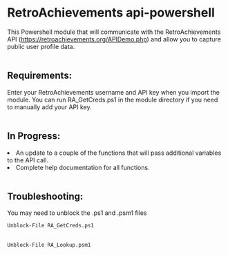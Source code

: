 # RetroAchievements api-powershell
This Powershell module that will communicate with the RetroAchievements API (https://retroachievements.org/APIDemo.php) and allow you to capture public user profile data.<br>
<br>
<h2>Requirements:</h2>
Enter your RetroAchievements username and API key when you import the module. You can run RA_GetCreds.ps1 in the module directory if you need to manually add your API key.
<br><br><h2>In Progress:</h2> 
<li>An update to a couple of the functions that will pass additional variables to the API call.</li> 
<li>Complete help documentation for all functions.</li> 
<br><h2>Troubleshooting:</h2>
You may need to unblock the .ps1 and .psm1 files 
<br><code>
Unblock-File RA_GetCreds.ps1
</code>
<br><code>
Unblock-File RA_Lookup.psm1
</code>
